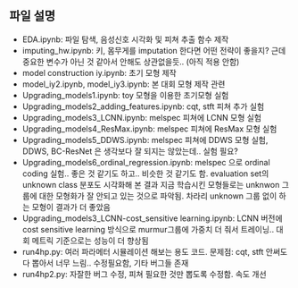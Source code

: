 ## 파일 설명

- EDA.ipynb: 파일 탐색, 음성신호 시각화 및 피쳐 추출 함수 제작
- imputing_hw.ipynb: 키, 몸무게를 imputation 한다면 어떤 전략이 좋을지? 근데 중요한 변수가 아닌 것 같아서 안해도 상관없을듯.. (아직 적용 안함)
- model construction iy.ipynb: 초기 모형 제작
- model_iy2.ipynb, model_iy3.ipynb: 본 대회 모형 제작 관련
- Upgrading_models1.ipynb: toy 모형을 이용한 초기모형 실험
- Upgrading_models2_adding_features.ipynb: cqt, stft 피쳐 추가 실험
- Upgrading_models3_LCNN.ipynb: melspec 피쳐에 LCNN 모형 실험
- Upgrading_models4_ResMax.ipynb: melspec 피쳐에 ResMax 모형 실험
- Upgrading_models5_DDWS.ipynb: melspec 피쳐에 DDWS 모형 실험, DDWS, BC-ResNet 은 생각보다 잘 되지는 않았는데.. 실험 필요?
- Upgrading_models6_ordinal_regression.ipynb: melspec 으로 ordinal coding 실험.. 좋은 것 같기도 하고.. 비슷한 것 같기도 함. evaluation set의 unknown class 분포도 시각화해 본 결과 지금 학습시킨 모형들로는 unknwon 그룹에 대한 모형화가 잘 안되고 있는 것으로 파악됨. 차라리 unknown 그룹 없이 하는 모형이 결과가 더 좋았음 
- Upgrading_models3_LCNN-cost_sensitive learning.ipynb: LCNN 버전에 cost sensitive learning 방식으로 murmur그룹에 가중치 더 줘서 트레이닝.. 대회 메트릭 기준으로는 성능이 더 향상됨
- run4hp.py: 여러 파라메터 시뮬레이션 해보는 용도 코드. 문제점: cqt, stft 안써도 다 뽑아서 너무 느림.. 수정필요함, 기타 버그들 존재
- run4hp2.py: 자잘한 버그 수정, 피쳐 필요한 것만 뽑도록 수정함. 속도 개선


